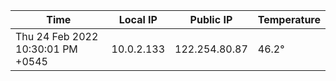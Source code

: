 | Time     | Local IP | Public IP | Temperature |
| ----------- | ----------- | ----------- | ----------- |
| Thu 24 Feb 2022 10:30:01 PM +0545      | 10.0.2.133     | 122.254.80.87  | 46.2° |
